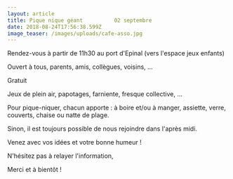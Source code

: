 ```yaml
---
layout: article
title: Pique nique géant          02 septembre
date: 2018-08-24T17:56:38.599Z
image_teaser: /images/uploads/cafe-asso.jpg
---
```

Rendez-vous à partir de 11h30 au port d'Epinal (vers l'espace jeux enfants)



Ouvert à tous, parents, amis, collègues, voisins, ...

Gratuit

Jeux de plein air, papotages, farniente, fresque collective, ...



Pour pique-niquer, chacun apporte : à boire et/ou à manger, assiette, verre, couverts, chaise ou natte de plage.

Sinon, il est toujours possible de nous rejoindre dans l'après midi.



Venez avec vos idées et votre bonne humeur !



N'hésitez pas à relayer l'information,



Merci et à bientôt !
